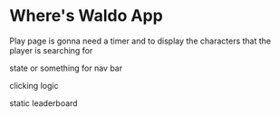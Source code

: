 # Where's Waldo App

Play page is gonna need a timer and to display the characters that the player is searching for

state or something for nav bar

clicking logic

static leaderboard
